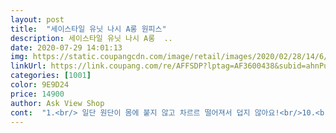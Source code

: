 ```yaml
---
layout: post 
title:  "세이스타일 유닛 나시 A롱 원피스" 
description: 세이스타일 유닛 나시 A롱  ..
date: 2020-07-29 14:01:13 
img: https://static.coupangcdn.com/image/retail/images/2020/02/28/14/6/a35793a0-0bb9-4cfb-a184-760178c72994.jpg 
linkUrl: https://link.coupang.com/re/AFFSDP?lptag=AF3600438&subid=ahnPublicAsk&pageKey=1321096452&itemId=2342064201&vendorItemId=70338642526&traceid=V0-113-63996f0091879d3a 
categories: [1001] 
color: 9E9D24 
price: 14900 
author: Ask View Shop 
cont:  "1.<br/> 일단 원단이 몸에 붙지 않고 차르르 떨어져서 덥지 않아요!<br/>10.<br/> 쪼리나 운동화도 잘 어울리고요.<br/>.<br/>플랫슈즈 젤리슈즈 신으면 더 이쁩니닷!!!<br/>2.<br/> 어깨 끝 부분이 적당이 두꺼워서 브라끈 보이지 않아요! 암홀도 적당해서 겨드랑이 밑으로 브라 보이지 않아요!<br/>3.<br/> 네크라인 너무 깊지 않아서 가슴라인도 적당하고 시원해보여요!<br/>4.<br/> 앞에 절개선이 쭉 있는데 요게 없었다면 밋밋해 보였을 것 같아요!<br/>5.<br/> 날씬 핏입니다.<br/> 확 날씬해보이는건 아니지만 좀 슬림해 보이는건 확실합니다.<br/> 라인이 가성비 최고예요! 그래서 집에서 막 입는 홈드레스 노노! 겉에 여름 가디건 루즈한 핏으로 걸쳐주면 외출복으로도 좋아요<br/>6.<br/> 보풀일어나는 재질 아닙니다.<br/> 세탁망에 넣어서 울코스로 돌리면 한참 입을수 있을 것 같아요.<br/> 가성비 최고!<br/>7.<br/> 160기준 발목까지 내려오는 길이인데, 라인이 예뻐서 그런지 치렁치렁한 느낌 아닙니다 상품평 좋은 이유가 있네요.<br/><br/>8.<br/> 비침 거의 없지만 혹시나해서 얇은 슬립 하나 입고 원피스 입습니다만 비침 걱정 안하셔도 되요<br/>9.<br/> 등원룩 등교룩 마트룩 산책룩 외출복까지.<br/>.<br/> 다양하게 연출할수 있어요<br/>검정이니 당연 물빠짐은 있을거라 예상합니다.<br/> 어두운 계열 옷과 함께 세탁하면 되구요.<br/><br/>겨드랑이도 많이안파이고 어깨끈도 넓고 안정적이고  목부분이 스퀘어스타일로 파여서 쇠골도 섹시하게 보이고 맘세들어요.<br/><br/>그리고 다른분들 상품평에 냄새난다고 하시는데 이건 제가 배송되자마자 바로 입어봤는데 이틀정도면 다 날아갑니다 바로 세탁하면 냄새 안날듯하구여.<br/>.<br/><br/>기장이 넘나 다름.<br/><br/>네이비로 주문했고.<br/>사이즈는m,,사이즈로 하니 여유있고.<br/> 핏도 괜찮고 옷감천도 촤르르 떨어지는 스타일이고 몸에 들러붙어서 앵겨붙는 스타일이 아니라 더없이 좋아요.<br/><br/>다리에 둘둘 감기는 그런재질, 축 늘어지는 재질 아니예요^^ 세탁하면 금방 마르는 재질입니다.<br/><br/>다양한색깔이 나오길 바래요.<br/><br/>배송자체는 넘나 좋으나<br/>부담없이  입기좋고 간절기때는 가디건 하나걸치면 나름 관찮아보이는 원피스같애요.<br/><br/>블랙 입고 맘에들어네이비 샀는데<br/>색상이 두가지라 그점이 좀아쉽네요.<br/><br/>세이스타일옷  자주구매해서 입어와서 가격좋고.<br/>스타일은 제맘에 다 들어요<br/>원피스계열을 좋아해서  이번에는 요스타일로 입어보려고 주문했는데.<br/><br/>이 옷이 무겁다는 상품평이 있는데, 무게감이 면 원피스보단 무게감이 있지만, 무게감이 있기때문에 차르르 떨어지는거라 생각해요 무거워서 못 입을정도 아닙니닷ㅎ<br/>이 원피스 대박입니다<br/>이렇게 쓰니 제가 업체 관계자 같은데.<br/>.<br/> 절대 아닙니다!<br/>잘맞아요.<br/><br/>저 이 원피스 사고 거의 일주일째 이것만 입고 있어요ㅋㅋㅋ<br/>전 다른컬러 구매하러 갑니닷ㅎㅎㅎ<br/>전체적으로 맘에들어요<br/>제가 찾던 스타일이라 그런가요.<br/>.<br/>ㅎ 너무 편해서 강추드려요!!<br/>키172에 56키로 정도나가요.<br/><br/>품절되기 전에.<br/>.<br/> 어머님들 얼른 한장씩 잡으세요!^^<br/>" 
---
```

